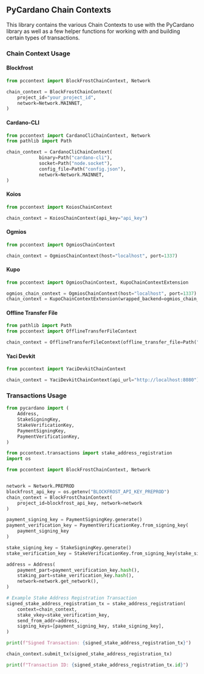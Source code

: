 ## PyCardano Chain Contexts

This library contains the various Chain Contexts to use with the PyCardano library as well as a few 
helper functions for working with and building certain types of transactions.

### Chain Context Usage

#### Blockfrost

```python
from pccontext import BlockFrostChainContext, Network

chain_context = BlockFrostChainContext(
    project_id="your_project_id",
    network=Network.MAINNET,
)

```

#### Cardano-CLI

```python
from pccontext import CardanoCliChainContext, Network
from pathlib import Path

chain_context = CardanoCliChainContext(
            binary=Path("cardano-cli"),
            socket=Path("node.socket"),
            config_file=Path("config.json"),
            network=Network.MAINNET,
)

```

#### Koios

```python
from pccontext import KoiosChainContext

chain_context = KoiosChainContext(api_key="api_key")

```

#### Ogmios

```python
from pccontext import OgmiosChainContext

chain_context = OgmiosChainContext(host="localhost", port=1337)

```

#### Kupo

```python
from pccontext import OgmiosChainContext, KupoChainContextExtension

ogmios_chain_context = OgmiosChainContext(host="localhost", port=1337)
chain_context = KupoChainContextExtension(wrapped_backend=ogmios_chain_context)

```

#### Offline Transfer File

```python
from pathlib import Path
from pccontext import OfflineTransferFileContext

chain_context = OfflineTransferFileContext(offline_transfer_file=Path("offline-transfer.json"))

```

#### Yaci Devkit

```python
from pccontext import YaciDevkitChainContext

chain_context = YaciDevkitChainContext(api_url="http://localhost:8080")

```

### Transactions Usage

```python
from pycardano import (
    Address,
    StakeSigningKey,
    StakeVerificationKey,
    PaymentSigningKey,
    PaymentVerificationKey,
)

from pccontext.transactions import stake_address_registration
import os

from pccontext import BlockFrostChainContext, Network


network = Network.PREPROD
blockfrost_api_key = os.getenv("BLOCKFROST_API_KEY_PREPROD")
chain_context = BlockFrostChainContext(
    project_id=blockfrost_api_key, network=network
)

payment_signing_key = PaymentSigningKey.generate()
payment_verification_key = PaymentVerificationKey.from_signing_key(
    payment_signing_key
)

stake_signing_key = StakeSigningKey.generate()
stake_verification_key = StakeVerificationKey.from_signing_key(stake_signing_key)

address = Address(
    payment_part=payment_verification_key.hash(),
    staking_part=stake_verification_key.hash(),
    network=network.get_network(),
)

# Example Stake Address Registration Transaction
signed_stake_address_registration_tx = stake_address_registration(
    context=chain_context,
    stake_vkey=stake_verification_key,
    send_from_addr=address,
    signing_keys=[payment_signing_key, stake_signing_key],
)

print(f"Signed Transaction: {signed_stake_address_registration_tx}")

chain_context.submit_tx(signed_stake_address_registration_tx)

print(f"Transaction ID: {signed_stake_address_registration_tx.id}")


```
